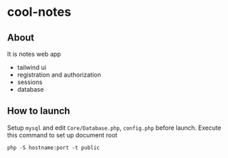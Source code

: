 # cool-notes
## About
It is notes web app 
- tailwind ui
- registration and authorization
- sessions
- database
## How to launch
Setup `mysql` and edit `Core/Database.php`, `config.php` before launch. 
Execute this command to set up document root
```
php -S hostname:port -t public 
```
